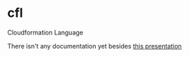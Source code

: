 cfl
===

Cloudformation Language

There isn't any documentation yet besides [this presentation](https://docs.google.com/a/mobingi.com/presentation/d/1B02qw816hTQqB6w33hwD0pgq3JQ2HD6efEwDRuShR1s/edit?usp=sharing)
